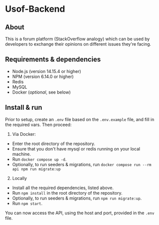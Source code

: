 # Usof-Backend

## About

This is a forum platform (StackOverflow analogy) which can be used by developers to exchange their opinions on different issues they're facing.

## Requirements & dependencies

- Node.js (version 14.15.4 or higher)
- NPM (version 6.14.0 or higher)
- Redis
- MySQL
- Docker (_optional_, see below)

## Install & run

Prior to setup, create an `.env` file based on the `.env.example` file, and fill in the required vars.
Then proceed:

1. Via Docker:

- Enter the root directory of the repository.
- Ensure that you don't have mysql or redis running on your local machine.
- Run `docker compose up -d`.
- Optionally, to run seeders & migrations, run `docker compose run --rm api npm run migrate:up`

2. Locally

- Install all the required dependencies, listed above.
- Run `npm install` in the root directory of the repository.
- Optionally, to run seeders & migrations, run `npm run migrate:up`.
- Run `npm start`.

You can now access the API, using the host and port, provided in the `.env` file.
